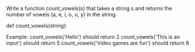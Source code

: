 Write a function count_vowels(s) that takes a string s and returns the number of vowels (a, e, i, o, u, y) in the string.

def count_vowels(string):

Example:
count_vowels('Hello') should return 2
count_vowels('This is an input') should return 5
count_vowels('Video games are fun') should return 8
